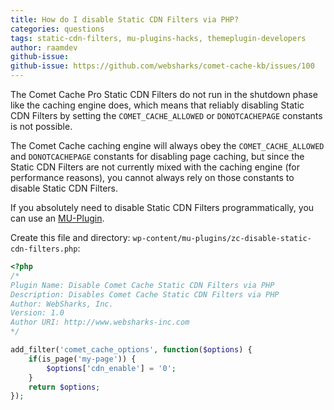 ```yaml
---
title: How do I disable Static CDN Filters via PHP?
categories: questions
tags: static-cdn-filters, mu-plugins-hacks, themeplugin-developers
author: raamdev
github-issue:
github-issue: https://github.com/websharks/comet-cache-kb/issues/100
---
```


The Comet Cache Pro Static CDN Filters do not run in the shutdown phase like the caching engine does, which means that reliably disabling Static CDN Filters by setting the `COMET_CACHE_ALLOWED` or `DONOTCACHEPAGE` constants is not possible.

The Comet Cache caching engine will always obey the `COMET_CACHE_ALLOWED` and `DONOTCACHEPAGE` constants for disabling page caching, but since the Static CDN Filters are not currently mixed with the caching engine (for performance reasons), you cannot always rely on those constants to disable Static CDN Filters.

If you absolutely need to disable Static CDN Filters programmatically, you can use an [MU-Plugin](http://codex.wordpress.org/Must_Use_Plugins).

Create this file and directory: `wp-content/mu-plugins/zc-disable-static-cdn-filters.php`:

```php
<?php
/*
Plugin Name: Disable Comet Cache Static CDN Filters via PHP
Description: Disables Comet Cache Static CDN Filters via PHP
Author: WebSharks, Inc.
Version: 1.0
Author URI: http://www.websharks-inc.com
*/

add_filter('comet_cache_options', function($options) {
    if(is_page('my-page')) {
        $options['cdn_enable'] = '0';
    }
    return $options;
});
```
